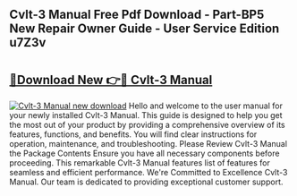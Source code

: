## Cvlt-3 Manual Free Pdf Download - Part-BP5 New Repair Owner Guide - User Service Edition u7Z3v

# <h2><a href="http://bc26963.oget.top/?id=Cvlt-3+Manual">🔗Download New 👉🔴 Cvlt-3 Manual</a></h2>

[![Cvlt-3 Manual new download](https://i.imgur.com/5g1atiW.png)](http://bc26963.oget.top/?id=Cvlt-3+Manual)
Hello and welcome to the user manual for your newly installed Cvlt-3 Manual. This guide is designed to help you get the most out of your product by providing a comprehensive overview of its features, functions, and benefits. You will find clear instructions for operation, maintenance, and troubleshooting. Please Review Cvlt-3 Manual the Package Contents Ensure you have all necessary components before proceeding. This remarkable Cvlt-3 Manual features list of features for seamless and efficient performance. We're Committed to Excellence Cvlt-3 Manual. Our team is dedicated to providing exceptional customer support.
